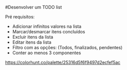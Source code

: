 #Desenvolver um TODO list

Pré requisitos:

- Adicionar infinitos valores na lista
- Marcar/desmarcar itens concluídos
- Excluir itens da lista
- Editar itens da lista
- Filtro com as opções: (Todos, finalizados, pendentes)
- Conter ao menos 3 componentes

https://colorhunt.co/palette/25316d5f6f9497d2ecfef5ac